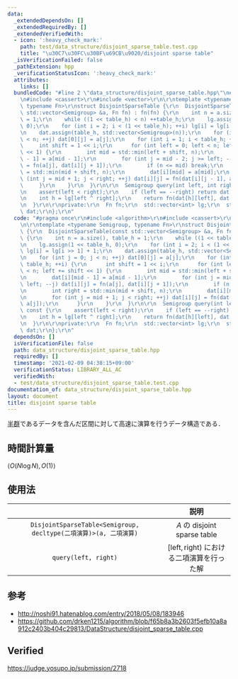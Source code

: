 ```yaml
---
data:
  _extendedDependsOn: []
  _extendedRequiredBy: []
  _extendedVerifiedWith:
  - icon: ':heavy_check_mark:'
    path: test/data_structure/disjoint_sparse_table.test.cpp
    title: "\u30C7\u30FC\u30BF\u69CB\u9020/disjoint sparse table"
  _isVerificationFailed: false
  _pathExtension: hpp
  _verificationStatusIcon: ':heavy_check_mark:'
  attributes:
    links: []
  bundledCode: "#line 2 \"data_structure/disjoint_sparse_table.hpp\"\n#include <algorithm>\r\
    \n#include <cassert>\r\n#include <vector>\r\n\r\ntemplate <typename Semigroup,\
    \ typename Fn>\r\nstruct DisjointSparseTable {\r\n  DisjointSparseTable(const\
    \ std::vector<Semigroup> &a, Fn fn) : fn(fn) {\r\n    int n = a.size(), table_h\
    \ = 1;\r\n    while ((1 << table_h) < n) ++table_h;\r\n    lg.assign(1 << table_h,\
    \ 0);\r\n    for (int i = 2; i < (1 << table_h); ++i) lg[i] = lg[i >> 1] + 1;\r\
    \n    dat.assign(table_h, std::vector<Semigroup>(n));\r\n    for (int j = 0; j\
    \ < n; ++j) dat[0][j] = a[j];\r\n    for (int i = 1; i < table_h; ++i) {\r\n \
    \     int shift = 1 << i;\r\n      for (int left = 0; left < n; left += shift\
    \ << 1) {\r\n        int mid = std::min(left + shift, n);\r\n        dat[i][mid\
    \ - 1] = a[mid - 1];\r\n        for (int j = mid - 2; j >= left; --j) dat[i][j]\
    \ = fn(a[j], dat[i][j + 1]);\r\n        if (n <= mid) break;\r\n        int right\
    \ = std::min(mid + shift, n);\r\n        dat[i][mid] = a[mid];\r\n        for\
    \ (int j = mid + 1; j < right; ++j) dat[i][j] = fn(dat[i][j - 1], a[j]);\r\n \
    \     }\r\n    }\r\n  }\r\n\r\n  Semigroup query(int left, int right) const {\r\
    \n    assert(left < right);\r\n    if (left == --right) return dat[0][left];\r\
    \n    int h = lg[left ^ right];\r\n    return fn(dat[h][left], dat[h][right]);\r\
    \n  }\r\n\r\nprivate:\r\n  Fn fn;\r\n  std::vector<int> lg;\r\n  std::vector<std::vector<Semigroup>>\
    \ dat;\r\n};\r\n"
  code: "#pragma once\r\n#include <algorithm>\r\n#include <cassert>\r\n#include <vector>\r\
    \n\r\ntemplate <typename Semigroup, typename Fn>\r\nstruct DisjointSparseTable\
    \ {\r\n  DisjointSparseTable(const std::vector<Semigroup> &a, Fn fn) : fn(fn)\
    \ {\r\n    int n = a.size(), table_h = 1;\r\n    while ((1 << table_h) < n) ++table_h;\r\
    \n    lg.assign(1 << table_h, 0);\r\n    for (int i = 2; i < (1 << table_h); ++i)\
    \ lg[i] = lg[i >> 1] + 1;\r\n    dat.assign(table_h, std::vector<Semigroup>(n));\r\
    \n    for (int j = 0; j < n; ++j) dat[0][j] = a[j];\r\n    for (int i = 1; i <\
    \ table_h; ++i) {\r\n      int shift = 1 << i;\r\n      for (int left = 0; left\
    \ < n; left += shift << 1) {\r\n        int mid = std::min(left + shift, n);\r\
    \n        dat[i][mid - 1] = a[mid - 1];\r\n        for (int j = mid - 2; j >=\
    \ left; --j) dat[i][j] = fn(a[j], dat[i][j + 1]);\r\n        if (n <= mid) break;\r\
    \n        int right = std::min(mid + shift, n);\r\n        dat[i][mid] = a[mid];\r\
    \n        for (int j = mid + 1; j < right; ++j) dat[i][j] = fn(dat[i][j - 1],\
    \ a[j]);\r\n      }\r\n    }\r\n  }\r\n\r\n  Semigroup query(int left, int right)\
    \ const {\r\n    assert(left < right);\r\n    if (left == --right) return dat[0][left];\r\
    \n    int h = lg[left ^ right];\r\n    return fn(dat[h][left], dat[h][right]);\r\
    \n  }\r\n\r\nprivate:\r\n  Fn fn;\r\n  std::vector<int> lg;\r\n  std::vector<std::vector<Semigroup>>\
    \ dat;\r\n};\r\n"
  dependsOn: []
  isVerificationFile: false
  path: data_structure/disjoint_sparse_table.hpp
  requiredBy: []
  timestamp: '2021-02-09 04:38:15+09:00'
  verificationStatus: LIBRARY_ALL_AC
  verifiedWith:
  - test/data_structure/disjoint_sparse_table.test.cpp
documentation_of: data_structure/disjoint_sparse_table.hpp
layout: document
title: disjoint sparse table
---
```


[半群](../../.verify-helper/docs/static/algebraic_structure.md)であるデータを含んだ区間に対して高速に演算を行うデータ構造である．


## 時間計算量

$\langle O(N\log{N}), O(1) \rangle$


## 使用法

||説明|
|:--:|:--:|
|`DisjointSparseTable<Semigroup, decltype(二項演算)>(a, 二項演算)`|$A$ の disjoint sparse table|
|`query(left, right)`|$[\mathrm{left}, \mathrm{right})$ における二項演算を行った解|


## 参考

- http://noshi91.hatenablog.com/entry/2018/05/08/183946
- https://github.com/drken1215/algorithm/blob/f65b8a3b2603f5efb10a8a912c2403b404c29813/DataStructure/disjoint_sparse_table.cpp


## Verified

https://judge.yosupo.jp/submission/2718
